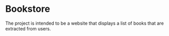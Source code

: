 # Bookstore
The project is intended to be a website that displays a list of books that are extracted from users.
